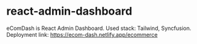 # react-admin-dashboard
eComDash is React Admin Dashboard. Used stack: Tailwind, Syncfusion. Deployment link: https://ecom-dash.netlify.app/ecommerce 

